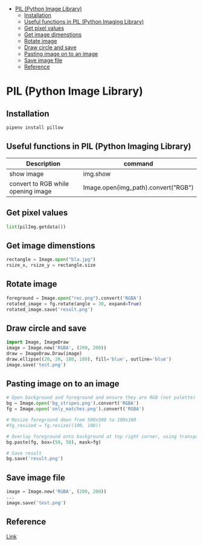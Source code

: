 <!--ts-->
   * [PIL (Python Image Library)](#pil-python-image-library)
      * [Installation](#installation)
      * [Useful functions in PIL (Python Imaging Library)](#useful-functions-in-pil-python-imaging-library)
      * [Get pixel values](#get-pixel-values)
      * [Get image dimenstions](#get-image-dimenstions)
      * [Rotate image](#rotate-image)
      * [Draw circle and save](#draw-circle-and-save)
      * [Pasting image on to an image](#pasting-image-on-to-an-image)
      * [Save image file](#save-image-file)
      * [Reference](#reference)

<!-- Added by: gil_diy, at: Sat 15 Jan 2022 14:21:30 IST -->

<!--te-->

# PIL (Python Image Library)

## Installation
```python
pipenv install pillow
```

## Useful functions in PIL (Python Imaging Library)

Description | command
------------------------------------|-----
show image | img.show
convert to RGB while opening image 	|  Image.open(img_path).convert("RGB")


## Get pixel values

```python
list(pilImg.getdata())
```

## Get image dimenstions

```python
rectangle = Image.open("bla.jpg")
rsize_x, rsize_y = rectangle.size
```

## Rotate image

```python
foreground = Image.open("rec.png").convert('RGBA')
rotated_image = fg.rotate(angle = 30, expand=True)
rotated_image.save('result.png')
```

## Draw circle and save

```python
import Image, ImageDraw
image = Image.new('RGBA', (200, 200))
draw = ImageDraw.Draw(image)
draw.ellipse((20, 20, 180, 180), fill='blue', outline='blue')
image.save('test.png')
```

## Pasting image on to an image

```python
# Open background and foreground and ensure they are RGB (not palette)
bg = Image.open('bg_stripes.png').convert('RGBA')
fg = Image.open('only_matches.png').convert('RGBA')

# Resize foreground down from 500x500 to 100x100
#fg_resized = fg.resize((100, 100))

# Overlay foreground onto background at top right corner, using transparency of foreground as mask
bg.paste(fg, box=(50, 50), mask=fg)

# Save result
bg.save('result.png')
```

## Save image file
```python
image = Image.new('RGBA', (200, 200))
...
image.save('test.png')
```


## Reference

[Link](https://neptune.ai/blog/pil-image-tutorial-for-machine-learning)